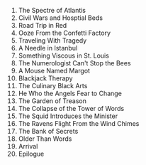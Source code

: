 1. The Spectre of Atlantis
2. Civil Wars and Hosptial Beds
3. Road Trip in Red
4. Ooze From the Confetti Factory
5. Traveling With Tragedy
6. A Needle in Istanbul
7. Something Viscous in St. Louis
8. The Numerologist Can't Stop the Bees
9. A Mouse Named Margot
10. Blackjack Therapy
11. The Culinary Black Arts
11. He Who the Angels Fear to Change
12. The Garden of Treason
13. The Collapse of the Tower of Words
14. The Squid Introduces the Minister
15. The Ravens Flight From the Wind Chimes
16. The Bank of Secrets
17. Older Than Words
18. Arrival
19. Epilogue
